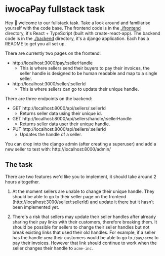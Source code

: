 # iwocaPay fullstack task

Hey 👋 welcome to our fullstack task. Take a look around and familiarise yourself with the code base. The frontend code is in the [./frontend](./frontend) directory, it's React + TypeScript (built with create-react-app). The backend code is in the [./backend](./backend) directory, it's a django application. Each has a README to get you all set up.

There are currently two pages on the frontend:

- http://localhost:3000/pay/:sellerHandle
  - This is where sellers send their buyers to pay their invoices, the seller handle is designed to be human readable and map to a single seller.
- http://localhost:3000/seller/:sellerId
  - This is where sellers can go to update their unique handle.

There are three endpoints on the backend:

- GET http://localhost:8000/api/sellers/:sellerId
  - Returns seller data using their unique id.
- GET http://localhost:8000/api/sellers/handle/:sellerHandle
  - Returns seller data user their unique handle.
- PUT http://localhost:8000/api/sellers/:sellerId
  - Updates the handle of a seller.

You can drop into the django admin (after creating a superuser) and add a new seller to test with: http://localhost:8000/admin/

## The task

There are two features we'd like you to implement, it should take around 2 hours altogether.

1. At the moment sellers are unable to change their unique handle. They should be able to go to their seller page on the frontend (http://localhost:3000/seller/:sellerId) and update it there but it hasn't been implemented yet.

2. There's a risk that sellers may update their seller handles after already sharing their pay links with their customers, therefore breaking them. It should be possible for sellers to change their seller handles but not break existing links that used their old handles. For example, if a seller has the handle `acme` their customers would be able to go to `/pay/acme` to pay their invoices. However that link should continue to work when the seller changes their handle to `acme-inc`.
